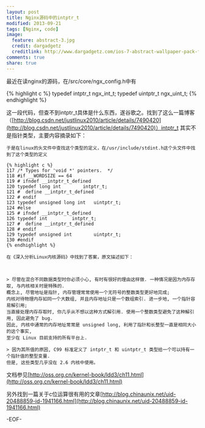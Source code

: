 ```yaml
---
layout: post
title: Nginx源码中的intptr_t
modified: 2013-09-21
tags: [Nginx, code]
image:
  feature: abstract-3.jpg
  credit: dargadgetz
  creditlink: http://www.dargadgetz.com/ios-7-abstract-wallpaper-pack-for-iphone-5-and-ipod-touch-retina/
comments: true
share: true
---
```


最近在读nginx的源码，在/src/core/ngx_config.h中有

{% highlight c %}
typedef intptr_t ngx_int_t;
typedef uintptr_t ngx_uint_t;
{% endhighlight %}

这一段代码，但查不到intptr_t具体是什么东西，遂谷歌之。找到了这么一篇博客（[http://blog.csdn.net/justlinux2010/article/details/7490420](http://blog.csdn.net/justlinux2010/article/details/7490420)）intptr_t 其实不是指针类型，主要内容摘录如下：

    于是在linux的头文件中查找这个类型的定义，在/usr/include/stdint.h这个头文件中找到了这个类型的定义

    {% highlight c %}
    117 /* Types for 'void *' pointers.  */  
    118 #if __WORDSIZE == 64  
    119 # ifndef __intptr_t_defined  
    120 typedef long int        intptr_t;  
    121 #  define __intptr_t_defined  
    122 # endif  
    123 typedef unsigned long int   uintptr_t;  
    124 #else  
    125 # ifndef __intptr_t_defined  
    126 typedef int         intptr_t;  
    127 #  define __intptr_t_defined  
    128 # endif  
    129 typedef unsigned int        uintptr_t;  
    130 #endif
    {% endhighlight %}

    在《深入分析Linux内核源码》中找到了答案，原文描述如下：



    > 尽管在混合不同数据类型时你必须小心, 有时有很好的理由这样做. 一种情况是因为内存存取, 与内核相关时是特殊的. 
    概念上, 尽管地址是指针, 内存管理常常使用一个无符号的整数类型更好地完成; 
    内核对待物理内存如同一个大数组, 并且内存地址只是一个数组索引. 进一步地, 一个指针容易解引用; 
    当直接处理内存存取时, 你几乎从不想以这种方式解引用. 使用一个整数类型避免了这种解引用, 因此避免了 bug. 
    因此, 内核中通常的内存地址常常是 unsigned long, 利用了指针和长整型一直是相同大小的这个事实, 
    至少在 Linux 目前支持的所有平台上.

    > 因为其所值的原因, C99 标准定义了 intptr_t 和 uintptr_t 类型给一个可以持有一个指针值的整型变量. 
    但是, 这些类型几乎没在 2.6 内核中使用。

文档参见[http://oss.org.cn/kernel-book/ldd3/ch11.html](http://oss.org.cn/kernel-book/ldd3/ch11.html)

另外找到一篇关于c位运算很有用的文章[http://blog.chinaunix.net/uid-20488859-id-1941166.html](http://blog.chinaunix.net/uid-20488859-id-1941166.html)

-EOF-
